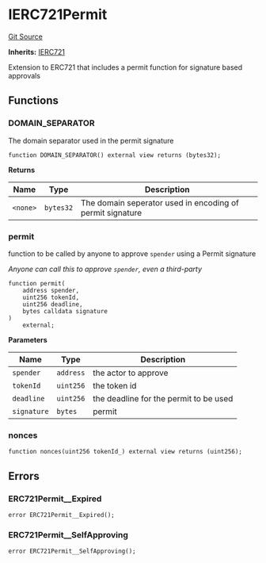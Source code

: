 # IERC721Permit
[Git Source](https://github.com/ContractLabs/foundry-bountykinds-contract/blob/67e6855d3beabdf242cc0b51d9e53b087a5235b9/src/oz-custom/oz/token/ERC721/extensions/IERC721Permit.sol)

**Inherits:**
[IERC721](/src/oz-custom/oz/token/ERC721/IERC721.sol/interface.IERC721.md)

Extension to ERC721 that includes a permit function for signature
based approvals


## Functions
### DOMAIN_SEPARATOR

The domain separator used in the permit signature


```solidity
function DOMAIN_SEPARATOR() external view returns (bytes32);
```
**Returns**

|Name|Type|Description|
|----|----|-----------|
|`<none>`|`bytes32`|The domain seperator used in encoding of permit signature|


### permit

function to be called by anyone to approve `spender` using a
Permit signature

*Anyone can call this to approve `spender`, even a third-party*


```solidity
function permit(
    address spender,
    uint256 tokenId,
    uint256 deadline,
    bytes calldata signature
)
    external;
```
**Parameters**

|Name|Type|Description|
|----|----|-----------|
|`spender`|`address`|the actor to approve|
|`tokenId`|`uint256`|the token id|
|`deadline`|`uint256`|the deadline for the permit to be used|
|`signature`|`bytes`|permit|


### nonces


```solidity
function nonces(uint256 tokenId_) external view returns (uint256);
```

## Errors
### ERC721Permit__Expired

```solidity
error ERC721Permit__Expired();
```

### ERC721Permit__SelfApproving

```solidity
error ERC721Permit__SelfApproving();
```

